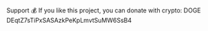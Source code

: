 Support 💰
If you like this project, you can donate with crypto:
DOGE
DEqtZ7sTiPxSASAzkPeKpLmvtSuMW6SsB4
